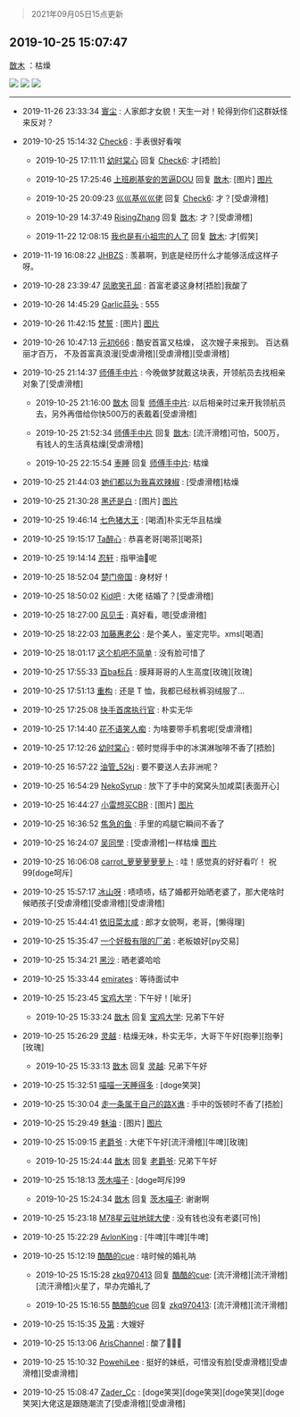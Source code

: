 > 2021年09月05日15点更新
<link rel="stylesheet" href="https://cdn.jsdelivr.net/gh/taotie6/sampleJSON@main/css/photo_show.css">


 ## 2019-10-25 15:07:47 

 [㪚木](https://www.coolapk.com/feed/14495646?shareKey=MzViYmEwZWNkZDNkNjEzMTc0ZTc~) ：枯燥 

<div class="album">
<img class="img-item" src="http://image.coolapk.com/feed/2019/1025/15/1081091_274f1df7_7265_6658@1080x1440.jpeg" />
<img class="img-item" src="http://image.coolapk.com/feed/2019/1025/15/1081091_b913ba72_7265_666@1440x1080.jpeg" />
<img class="img-item" src="http://image.coolapk.com/feed/2019/1025/15/1081091_b0a3ed52_7265_6661@1440x1080.jpeg" />
</div>

 ------- 

- 2019-11-26 23:33:34 [寰尘](uid=2189819) : 人家郎才女貌！天生一对！轮得到你们这群妖怪来反对？ 

- 2019-10-25 15:14:32 [Check6](uid=1102136) : 手表很好看唉 

    - 2019-10-25 17:11:11 [幼时棠心](uid=1017379) 回复 [Check6](uid=1102136): 才[捂脸] 

    - 2019-10-25 17:25:46 [上班刷基安的苦逼DOU](uid=919898) 回复 [㪚木](uid=1081091): [图片] [图片](http://image.coolapk.com/feed/2019/1024/15/919898_10a31916_1020_5011@198x198.jpeg)

    - 2019-10-25 20:09:23 [巛巛基巛巛佬](uid=1483975) 回复 [Check6](uid=1102136): 才？[受虐滑稽] 

    - 2019-10-29 14:37:49 [RisingZhang](uid=1604642) 回复 [㪚木](uid=1081091): 才？[受虐滑稽] 

    - 2019-11-22 12:08:15 [我也是有小祖宗的人了](uid=1560197) 回复 [㪚木](uid=1081091): 才[假笑] 

- 2019-11-19 16:08:22 [JHBZS](uid=914446) : 羡慕啊，到底是经历什么才能够活成这样子呀。 

- 2019-10-28 23:39:47 [凤歌笑孔邱](uid=1172632) : 首富老婆这身材[捂脸]我酸了 

- 2019-10-26 14:45:29 [Garlic蒜头](uid=473445) : 555 

- 2019-10-26 11:42:15 [梵誓](uid=852089) : [图片] [图片](http://image.coolapk.com/feed/2019/1026/11/852089_766545bb_1335_0049@709x709.jpeg)

- 2019-10-26 10:47:13 [元初666](uid=1470052) : 酷安首富又枯燥，
这次嫂子来报到。
百达翡丽才百万，
不及首富真浪漫[受虐滑稽][受虐滑稽][受虐滑稽] 

- 2019-10-25 21:14:37 [师傅手中片](uid=1467971) : 今晚做梦就戴这块表，开领航员去找相亲对象了[受虐滑稽] 

    - 2019-10-25 21:16:00 [㪚木](uid=1081091) 回复 [师傅手中片](uid=1467971): 以后相亲时过来开我领航员去，另外再借给你快500万的表戴着[受虐滑稽] 

    - 2019-10-25 21:52:34 [师傅手中片](uid=1467971) 回复 [㪚木](uid=1081091): [流汗滑稽]可怕，500万，有钱人的生活真枯燥[受虐滑稽] 

    - 2019-10-25 22:15:54 [栆睡](uid=2246713) 回复 [师傅手中片](uid=1467971): 枯燥 

- 2019-10-25 21:44:03 [她们都以为我喜欢辣椒](uid=964816) : [受虐滑稽]枯燥 

- 2019-10-25 21:30:28 [黑还是白](uid=2173826) : [图片] [图片](http://image.coolapk.com/feed/2019/1025/21/2173826_067d5c09_0228_0898@400x380.jpeg)

- 2019-10-25 19:46:14 [七色猪大王](uid=560239) : [喝酒]朴实无华且枯燥 

- 2019-10-25 19:15:17 [Ta醉心](uid=2512874) : 恭喜老哥[喝茶][喝茶] 

- 2019-10-25 19:14:14 [忍轩](uid=1249440) : 指甲油💅呢 

- 2019-10-25 18:52:04 [楚门帝国](uid=1551482) : 身材好！ 

- 2019-10-25 18:50:02 [Kid吧](uid=531105) : 大佬 结婚了？[受虐滑稽] 

- 2019-10-25 18:27:00 [风见壬](uid=1512297) : 真好看，嗯[受虐滑稽] 

- 2019-10-25 18:22:03 [加藤惠老公](uid=1266680) : 是个美人，鉴定完毕。xmsl[喝酒] 

- 2019-10-25 18:01:17 [这个机吧不简单](uid=1906762) : 没有脸可惜了 

- 2019-10-25 17:55:33 [百ba标兵](uid=1436451) : 膜拜哥哥的人生高度[玫瑰][玫瑰] 

- 2019-10-25 17:51:13 [重构](uid=2625831) : 还是 T 恤，我都已经秋裤羽绒服了… 

- 2019-10-25 17:25:08 [快手首席执行官](uid=2287408) : 朴实无华 

- 2019-10-25 17:14:40 [花不语笑人痴](uid=1137601) : 为啥要带手机套呢[受虐滑稽] 

- 2019-10-25 17:12:26 [幼时棠心](uid=1017379) : 顿时觉得手中的冰淇淋咖啡不香了[捂脸] 

- 2019-10-25 16:57:22 [油管_52kj](uid=2409905) : 要不要送人去非洲呢？ 

- 2019-10-25 16:54:29 [NekoSyrup](uid=1868243) : 放下了手中的窝窝头加咸菜[表面开心] 

- 2019-10-25 16:44:27 [小雷想买CBR](uid=1516045) : [图片] [图片](http://image.coolapk.com/feed/2019/1025/16/1516045_39641ad6_3066_0556@690x700.jpeg)

- 2019-10-25 16:36:52 [焦急的鱼](uid=1066955) : 手里的鸡腿它瞬间不香了 

- 2019-10-25 16:24:07 [吴同學](uid=1320218) : [受虐滑稽]一样枯燥 [图片](http://image.coolapk.com/feed/2019/1025/16/1320218_2ffcd903_1845_8845@3325x2494.jpeg)

- 2019-10-25 16:06:08 [carrot_萝萝萝萝萝卜](uid=2391502) : 哇！感觉真的好好看吖！
祝99[doge呵斥] 

- 2019-10-25 15:57:17 [冰山呀](uid=1245744) : 啧啧啧，结了婚都开始晒老婆了，那大佬啥时候晒孩子[受虐滑稽][受虐滑稽][受虐滑稽] 

- 2019-10-25 15:44:41 [依旧菜太咸](uid=1600968) : 郎才女貌啊，老哥，[懒得理] 

- 2019-10-25 15:35:47 [一个好极有限的厂弟](uid=1656642) : 老板娘好[py交易] 

- 2019-10-25 15:34:21 [黑沙](uid=747505) : 晒老婆哈哈 

- 2019-10-25 15:33:44 [emirates](uid=2140963) : 等待面试中 

- 2019-10-25 15:23:45 [宝鸡大学](uid=797099) : 下午好！[呲牙] 

    - 2019-10-25 15:33:24 [㪚木](uid=1081091) 回复 [宝鸡大学](uid=797099): 兄弟下午好 

- 2019-10-25 15:26:29 [灵越](uid=1324630) : 枯燥无味，朴实无华，大哥下午好[抱拳][抱拳][玫瑰] 

    - 2019-10-25 15:33:13 [㪚木](uid=1081091) 回复 [灵越](uid=1324630): 兄弟下午好 

- 2019-10-25 15:32:51 [喵喵一天睡得多](uid=1270287) : [doge笑哭] 

- 2019-10-25 15:30:04 [走一条属于自己的路X谯](uid=786933) : 手中的饭顿时不香了[捂脸] 

- 2019-10-25 15:29:49 [魅油](uid=2674173) : [图片] [图片](http://image.coolapk.com/feed/2019/1025/15/2674173_c0d67b0e_8588_3848@75x70.jpeg)

- 2019-10-25 15:09:15 [老爵爷](uid=2042368) : 大佬下午好[流汗滑稽][牛啤][玫瑰] 

    - 2019-10-25 15:24:44 [㪚木](uid=1081091) 回复 [老爵爷](uid=2042368): 兄弟下午好 

- 2019-10-25 15:18:13 [茨木喵子](uid=2155035) : [doge呵斥]99 

    - 2019-10-25 15:24:34 [㪚木](uid=1081091) 回复 [茨木喵子](uid=2155035): 谢谢啊 

- 2019-10-25 15:23:18 [M78星云驻地球大使](uid=2037603) : 没有钱也没有老婆[可怜] 

- 2019-10-25 15:22:29 [AvlonKing](uid=964891) : [牛啤][牛啤][牛啤] 

- 2019-10-25 15:12:19 [酷酷的cue](uid=2882563) : 啥时候的婚礼呐 

    - 2019-10-25 15:15:28 [zkq970413](uid=1309703) 回复 [酷酷的cue](uid=2882563): [流汗滑稽][流汗滑稽][流汗滑稽]火星了，早办完婚礼了 

    - 2019-10-25 15:16:55 [酷酷的cue](uid=2882563) 回复 [zkq970413](uid=1309703): [流汗滑稽][流汗滑稽] 

- 2019-10-25 15:15:35 [及第](uid=1119990) : 大嫂好 

- 2019-10-25 15:13:06 [ArisChannel](uid=2448608) : 酸了🍋🍋🍋 

- 2019-10-25 15:10:32 [PowehiLee](uid=1772248) : 挺好的妹纸，可惜没有脸[受虐滑稽][受虐滑稽][受虐滑稽] 

- 2019-10-25 15:08:47 [Zader_Cc](uid=1453125) : [doge笑哭][doge笑哭][doge笑哭][doge笑哭]大佬这是跟随潮流了[受虐滑稽][受虐滑稽] 

